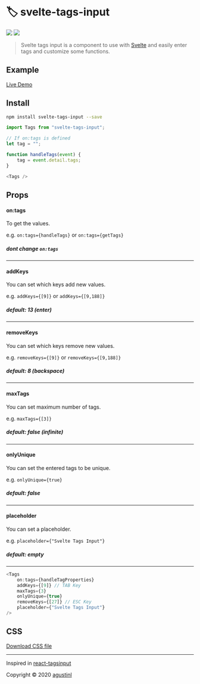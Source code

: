 # 🏷️ svelte-tags-input

<a href="https://www.npmjs.com/package/svelte-tags-input"><img src="https://img.shields.io/npm/v/svelte-tags-input.svg" /></a>
<a href="https://www.npmjs.com/package/svelte-tags-input"><img src="https://img.shields.io/npm/l/svelte-tags-input.svg" /></a>

> Svelte tags input is a component to use with [Svelte](https://svelte.dev/) and easily enter tags and customize some functions.

## Example

[Live Demo](https://svelte-tags-input-example.now.sh/)

## Install

```bash
npm install svelte-tags-input --save
```

```javascript
import Tags from "svelte-tags-input";

// If on:tags is defined
let tag = "";

function handleTags(event) {
    tag = event.detail.tags;
}		

<Tags />
```

## Props

#### on:tags
To get the values.

e.g. `on:tags={handleTags}` or `on:tags={getTags}`

##### **dont change `on:tags`**
---

#### addKeys
You can set which keys add new values.

e.g. `addKeys={[9]}` or `addKeys={[9,188]}`

##### **default: 13 (enter)**
---

#### removeKeys
You can set which keys remove new values.

e.g. `removeKeys={[9]}` or `removeKeys={[9,188]}`

##### **default: 8 (backspace)**
---

#### maxTags
You can set maximum number of tags.

e.g. `maxTags={[3]}`

##### **default: false (infinite)**
---

#### onlyUnique
You can set the entered tags to be unique.

e.g. `onlyUnique={true}`

##### **default: false**
---

#### placeholder
You can set a placeholder.

e.g. `placeholder={"Svelte Tags Input"}`

##### **default: empty**
---

```javascript
<Tags
    on:tags={handleTagProperties}
    addKeys={[9]} // TAB Key
    maxTags={3}
    onlyUnique={true}
    removeKeys={[27]} // ESC Key
    placeholder={"Svelte Tags Input"}
/>
```

## CSS

<a href="https://svelte-tags-input-example.now.sh/svelte-tags-input-css.css" download>Download CSS file</a>

---
Inspired in [react-tagsinput](https://github.com/olahol/react-tagsinput)

Copyright © 2020 [agustinl](https://www.agustinl.dev/)